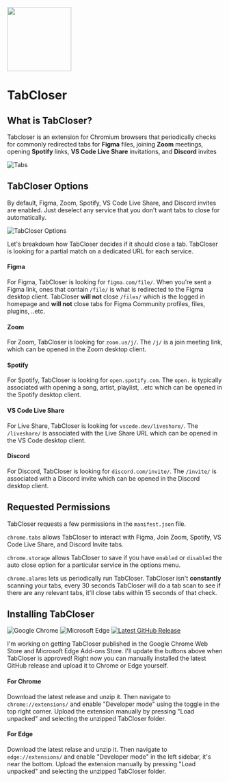 <img src="https://cdn.cottle.cloud/tabcloser/tabcloser.svg" width="150">

# TabCloser

## What is TabCloser?
Tabcloser is an extension for Chromium browsers that periodically checks for commonly redirected tabs for <b>Figma</b> files, joining <b>Zoom</b> meetings, opening <b>Spotify</b> links, <b>VS Code Live Share</b> invitations, and <b>Discord</b> invites

![Tabs](https://cdn.cottle.cloud/tabcloser/tabs.svg)

## TabCloser Options

By default, Figma, Zoom, Spotify, VS Code Live Share, and Discord invites are enabled. Just deselect any service that you don't want tabs to close for automatically.

![TabCloser Options](https://cdn.cottle.cloud/tabcloser/options.svg)

Let's breakdown how TabCloser decides if it should close a tab. TabCloser is looking for a partial match on a dedicated URL for each service.

#### Figma
For Figma, TabCloser is looking for `figma.com/file/`. When you're sent a Figma link, ones that contain `/file/` is what is redirected to the Figma desktop client. TabCloser <b>will not</b> close `/files/` which is the logged in homepage and <b>will not</b> close tabs for Figma Community profiles, files, plugins, ..etc.

#### Zoom
For Zoom, TabCloser is looking for `zoom.us/j/`. The `/j/` is a join meeting link, which can be opened in the Zoom desktop client.

#### Spotify
For Spotify, TabCloser is looking for `open.spotify.com`. The `open.` is typically associated with opening a song, artist, playlist, ..etc which can be opened in the Spotify desktop client.

#### VS Code Live Share
For Live Share, TabCloser is looking for `vscode.dev/liveshare/`. The `/liveshare/` is associated with the Live Share URL which can be opened in the VS Code desktop client.

#### Discord
For Discord, TabCloser is looking for `discord.com/invite/`. The `/invite/` is associated with a Discord invite which can be opened in the Discord desktop client.

## Requested Permissions
TabCloser requests a few permissions in the `manifest.json` file.

`chrome.tabs` allows TabCloser to interact with Figma, Join Zoom, Spotify, VS Code Live Share, and Discord Invite tabs.

`chrome.storage` allows TabCloser to save if you have `enabled` or `disabled` the auto close option for a particular service in the options menu.

`chrome.alarms` lets us periodically run TabCloser. TabCloser isn't <b>constantly</b> scanning your tabs, every 30 seconds TabCloser will do a tab scan to see if there are any relevant tabs, it'll close tabs within 15 seconds of that check.

## Installing TabCloser

![Google Chrome](https://cdn.cottle.cloud/tabcloser/chrome-soon.svg)
![Microsoft Edge](https://cdn.cottle.cloud/tabcloser/edge-soon.svg)
[![Latest GitHub Release](https://cdn.cottle.cloud/tabcloser/download.svg)](https://github.com/sethcottle/tabcloser/zipball/main)

I'm working on getting TabCloser published in the Google Chrome Web Store and Microsoft Edge Add-ons Store. I'll update the buttons above when TabCloser is approved! Right now you can manually installed the latest GitHub release and upload it to Chrome or Edge yourself.

#### For Chrome
Download the latest release and unzip it. Then navigate to `chrome://extensions/` and enable "Developer mode" using the toggle in the top right corner. Upload the extension manually by pressing "Load unpacked" and selecting the unzipped TabCloser folder.

#### For Edge
Download the latest relase and unzip it. Then navigate to `edge://extensions/` and enable "Developer mode" in the left sidebar, it's near the bottom. Upload the extension manually by pressing "Load unpacked" and selecting the unzipped TabCloser folder.
